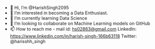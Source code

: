 - 👋 Hi, I’m @HarishSingh2095
- 👀 I’m interested in becoming a Data Enthusiast.
- 🌱 I’m currently learning Data Science
- 💞️ I’m looking to collaborate on Machine Learning models on GitHub
- 📫 How to reach me - mail id: hs02863@gmail.com
                       LinkedIn: https://www.linkedin.com/in/harish-singh-166b63118
                       Twitter: @harisshh_singh

<!---
HarishSingh2095/HarishSingh2095 is a ✨ special ✨ repository because its `README.md` (this file) appears on your GitHub profile.
You can click the Preview link to take a look at your changes.
--->
